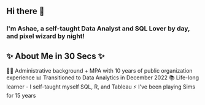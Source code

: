 ## Hi there 👋
### I'm Ashae, a self-taught Data Analyst and SQL Lover by day, and pixel wizard by night! 
## ✨ About Me in 30 Secs ✨
👩🏾 Administrative background + MPA with 10 years of public organization experience
📊 Transitioned to Data Analytics in December 2022 
📚 Life-long learner - I self-taught myself SQL, R, and Tableau
⚡ I've been playing Sims for 15 years



<!--
**ashaewilliams/ashaewilliams** is a ✨ _special_ ✨ repository because its `README.md` (this file) appears on your GitHub profile.

Here are some ideas to get you started:

- 🔭 I’m currently working on ...
- 🌱 I’m currently learning ...
- 👯 I’m looking to collaborate on ...
- 🤔 I’m looking for help with ...
- 💬 Ask me about ...
- 📫 How to reach me: ...
- 😄 Pronouns: ...
- ⚡ Fun fact: ...
-->
